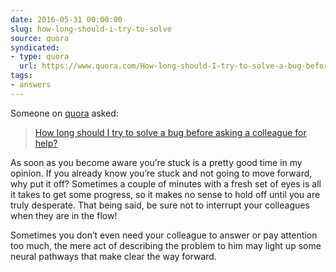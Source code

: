 ```yaml
---
date: 2016-05-31 00:00:00
slug: how-long-should-i-try-to-solve
source: quora
syndicated:
- type: quora
  url: https://www.quora.com/How-long-should-I-try-to-solve-a-bug-before-asking-a-colleague-for-help/answer/Roy-Tang
tags:
- answers
---
```


Someone on [quora](https://quora.com) asked:

> [How long should I try to solve a bug before asking a colleague for help?](https://www.quora.com/How-long-should-I-try-to-solve-a-bug-before-asking-a-colleague-for-help/answer/Roy-Tang)


As soon as you become aware you’re stuck is a pretty good time in my opinion. If you already know you’re stuck and not going to move forward, why put it off? Sometimes a couple of minutes with a fresh set of eyes is all it takes to get some progress, so it makes no sense to hold off until you are truly desperate. That being said, be sure not to interrupt your colleagues when they are in the flow!

Sometimes you don’t even need your colleague to answer or pay attention too much, the mere act of describing the problem to him may light up some neural pathways that make clear the way forward.